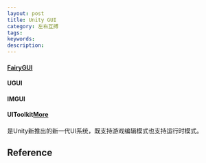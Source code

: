 ```yaml
---
layout: post
title: Unity GUI
category: 左右互搏
tags: 
keywords: 
description: 
---
```


#### [FairyGUI](https://www.fairygui.com/)

#### UGUI

#### IMGUI

#### UIToolkit[More](https://docs.unity3d.com/cn/2020.1/Manual/UIElements.html)

是Unity新推出的新一代UI系统，既支持游戏编辑模式也支持运行时模式。

## Reference

